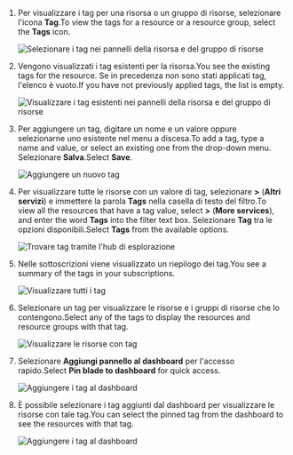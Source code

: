 1. <span data-ttu-id="85e25-101">Per visualizzare i tag per una risorsa o un gruppo di risorse, selezionare l'icona **Tag**.</span><span class="sxs-lookup"><span data-stu-id="85e25-101">To view the tags for a resource or a resource group, select the **Tags** icon.</span></span> 
   
     ![Selezionare i tag nei pannelli della risorsa e del gruppo di risorse](./media/resource-manager-tag-resources/select-tag-icon.png)
2. <span data-ttu-id="85e25-103">Vengono visualizzati i tag esistenti per la risorsa.</span><span class="sxs-lookup"><span data-stu-id="85e25-103">You see the existing tags for the resource.</span></span> <span data-ttu-id="85e25-104">Se in precedenza non sono stati applicati tag, l'elenco è vuoto.</span><span class="sxs-lookup"><span data-stu-id="85e25-104">If you have not previously applied tags, the list is empty.</span></span> 

     ![Visualizzare i tag esistenti nei pannelli della risorsa e del gruppo di risorse](./media/resource-manager-tag-resources/existing-tags.png)
3. <span data-ttu-id="85e25-106">Per aggiungere un tag, digitare un nome e un valore oppure selezionarne uno esistente nel menu a discesa.</span><span class="sxs-lookup"><span data-stu-id="85e25-106">To add a tag, type a name and value, or select an existing one from the drop-down menu.</span></span> <span data-ttu-id="85e25-107">Selezionare **Salva**.</span><span class="sxs-lookup"><span data-stu-id="85e25-107">Select **Save**.</span></span>

     ![Aggiungere un nuovo tag](./media/resource-manager-tag-resources/tag-resources.png)
3. <span data-ttu-id="85e25-109">Per visualizzare tutte le risorse con un valore di tag, selezionare **>** (**Altri servizi**) e immettere la parola **Tags** nella casella di testo del filtro.</span><span class="sxs-lookup"><span data-stu-id="85e25-109">To view all the resources that have a tag value, select **>** (**More services**), and enter the word **Tags** into the filter text box.</span></span> <span data-ttu-id="85e25-110">Selezionare **Tag** tra le opzioni disponibili.</span><span class="sxs-lookup"><span data-stu-id="85e25-110">Select **Tags** from the available options.</span></span>
   
     ![Trovare tag tramite l'hub di esplorazione](./media/resource-manager-tag-resources/browse-tags.png)
4. <span data-ttu-id="85e25-112">Nelle sottoscrizioni viene visualizzato un riepilogo dei tag.</span><span class="sxs-lookup"><span data-stu-id="85e25-112">You see a summary of the tags in your subscriptions.</span></span>
   
     ![Visualizzare tutti i tag](./media/resource-manager-tag-resources/tag-taxonomy.png)
5. <span data-ttu-id="85e25-114">Selezionare un tag per visualizzare le risorse e i gruppi di risorse che lo contengono.</span><span class="sxs-lookup"><span data-stu-id="85e25-114">Select any of the tags to display the resources and resource groups with that tag.</span></span>
   
     ![Visualizzare le risorse con tag](./media/resource-manager-tag-resources/show-tagged-resources.png)
6. <span data-ttu-id="85e25-116">Selezionare **Aggiungi pannello al dashboard** per l'accesso rapido.</span><span class="sxs-lookup"><span data-stu-id="85e25-116">Select **Pin blade to dashboard** for quick access.</span></span>
   
     ![Aggiungere i tag al dashboard](./media/resource-manager-tag-resources/pin-tag.png)
7. <span data-ttu-id="85e25-118">È possibile selezionare i tag aggiunti dal dashboard per visualizzare le risorse con tale tag.</span><span class="sxs-lookup"><span data-stu-id="85e25-118">You can select the pinned tag from the dashboard to see the resources with that tag.</span></span>

     ![Aggiungere i tag al dashboard](./media/resource-manager-tag-resources/show-pinned-tag.png)
